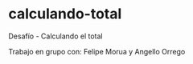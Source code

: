 # calculando-total
Desafío - Calculando el total

Trabajo en grupo con:
Felipe Morua y
Angello Orrego

